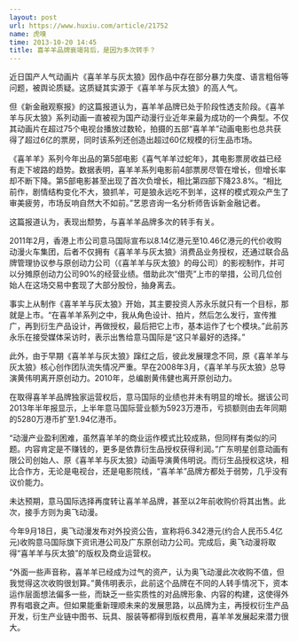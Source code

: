```yaml
---
layout: post
url: https://www.huxiu.com/article/21752
name: 虎嗅
time: 2013-10-20 14:45
title: 喜羊羊品牌衰竭背后，是因为多次转手？
---
```

近日国产人气动画片《喜羊羊与灰太狼》因作品中存在部分暴力失度、语言粗俗等问题，被舆论质疑。这质疑其实源于《喜羊羊与灰太狼》的高人气。

但《新金融观察报》的这篇报道认为，喜羊羊品牌已处于阶段性透支阶段。《喜羊羊与灰太狼》系列动画一直被视为国产动漫行业近年来最为成功的一个典型。不仅其动画片在超过75个电视台播放过数轮，拍摄的五部“喜羊羊”动画电影也总共获得了超过6亿的票房，同时该系列还创造出超过60亿规模的衍生品市场。

《喜羊羊》系列今年出品的第5部电影《喜气羊羊过蛇年》，其电影票房收益已经有走下坡路的趋势。数据表明，喜羊羊系列电影前4部票房尽管在增长，但增长率却不断下降。第5部电影甚至出现了首次负增长，相比第四部下降23.8%。“相比前作，剧情结构变化不大，狼抓羊，可是狼永远吃不到羊，这样的模式观众产生了审美疲劳，市场反响自然大不如前。”艺恩咨询一名分析师告诉新金融记者。

这篇报道认为，表现出颓势，与喜羊羊品牌多次的转手有关。

2011年2月，香港上市公司意马国际宣布以8.14亿港元至10.46亿港元的代价收购动漫火车集团，后者不仅拥有《喜羊羊与灰太狼》消费品业务授权，还通过联合品牌管理协议参与原创动力公司（《喜羊羊与灰太狼》的母公司）的影视制作，并可以分摊原创动力公司90%的经营业绩。借助此次“借壳”上市的举措，公司几位创始人在这场交易中套现了大部分股份，抽身离去。

事实上从制作《喜羊羊与灰太狼》开始，其主要投资人苏永乐就只有一个目标，那就是上市。“在喜羊羊系列之中，我从角色设计、拍片，然后怎么发行，宣传推广，再到衍生产品设计，再做授权，最后把它上市，基本运作了七个模块。”此前苏永乐在接受媒体采访时，表示出售给意马国际是“这只羊最好的选择。”

此外，由于早期《喜羊羊与灰太狼》蹿红之后，彼此发展理念不同，原《喜羊羊与灰太狼》核心创作团队流失情况严重。早在2008年3月，《喜羊羊与灰太狼》总导演黄伟明离开原创动力。2010年，总编剧黄伟健也离开原创动力。

在取得喜羊羊品牌独家运营权后，意马国际的业绩也并未有明显的增长。据该公司2013年半年报显示，上半年意马国际营业额为5923万港币，亏损额则由去年同期的5280万港币扩至1.94亿港币。

“动漫产业盈利困难，虽然喜羊羊的商业运作模式比较成熟，但同样有类似的问题。内容肯定是不赚钱的，更多是依靠衍生品授权获得利润。”广东明星创意动画有限公司创始人、原《喜羊羊与灰太狼》动画导演黄伟明说。而衍生品授权这块，相比合作方，无论是电视台，还是电影院线，“喜羊羊”品牌方都处于弱势，几乎没有议价能力。

未达预期，意马国际选择再度转让喜羊羊品牌，甚至以2年前收购价将其出售。此次，接手方则为奥飞动漫。

今年9月18日，奥飞动漫发布对外投资公告，宣称将6.342港元(约合人民币5.4亿元)收购意马国际旗下资讯港公司及广东原创动力公司。完成后，奥飞动漫将取得“喜羊羊与灰太狼”的版权及商业运营权。

“外面一些声音称，喜羊羊已经成为过气的资产，认为奥飞动漫此次收购不值，但我觉得这次收购很划算。”黄伟明表示，此前这个品牌在不同的人转手情况下，资本运作层面想法偏多一些，而缺乏一些实质性的对品牌形象、内容的构建，这使得外界有唱衰之声。但如果能重新理顺未来的发展思路，以品牌为主，再授权衍生产品开发，衍生产业链中图书、玩具、服装等都得到版权费用，喜羊羊发展起来潜力很大。

